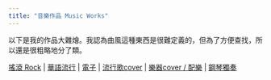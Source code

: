 ```yaml
---
title: "音樂作品 Music Works"
---
```


以下是我的作品大雜燴。我認為曲風這種東西是很難定義的，但為了方便查找，所以還是很粗略地分了類。

[搖滾 Rock](/works/arrangement/type-rock) |
[華語流行](/works/arrangement/type-chinese-pop) |
[電子](/works/arrangement/type-electropop) |
[流行歌cover](/works/arrangement/type-pop-cover) |
[樂器cover / 配樂](/works/arrangement/type-instrument-cover) |
[鋼琴獨奏](/works/arrangement/type-piano-solo)

